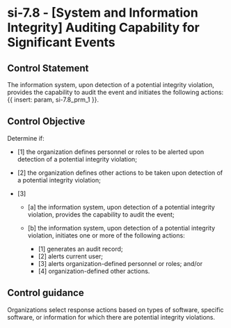 # si-7.8 - \[System and Information Integrity\] Auditing Capability for Significant Events

## Control Statement

The information system, upon detection of a potential integrity violation, provides the capability to audit the event and initiates the following actions: {{ insert: param, si-7.8_prm_1 }}.

## Control Objective

Determine if:

- \[1\] the organization defines personnel or roles to be alerted upon detection of a potential integrity violation;

- \[2\] the organization defines other actions to be taken upon detection of a potential integrity violation;

- \[3\]

  - \[a\] the information system, upon detection of a potential integrity violation, provides the capability to audit the event;
  - \[b\] the information system, upon detection of a potential integrity violation, initiates one or more of the following actions:

    - \[1\] generates an audit record;
    - \[2\] alerts current user;
    - \[3\] alerts organization-defined personnel or roles; and/or
    - \[4\] organization-defined other actions.

## Control guidance

Organizations select response actions based on types of software, specific software, or information for which there are potential integrity violations.
